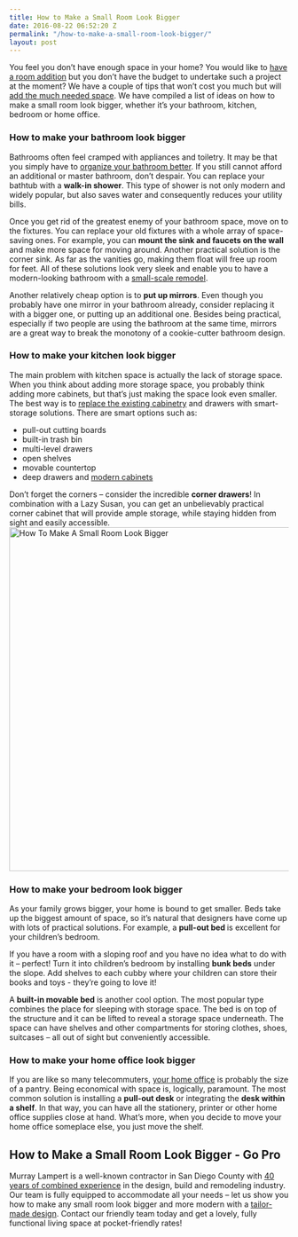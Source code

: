 ```yaml
---
title: How to Make a Small Room Look Bigger
date: 2016-08-22 06:52:20 Z
permalink: "/how-to-make-a-small-room-look-bigger/"
layout: post
---
```


You feel you don’t have enough space in your home? You would like to <a href="http://murraylampert.com/san-diego-room-additions/">have a room addition</a> but you don’t have the budget to undertake such a project at the moment? We have a couple of tips that won’t cost you much but will <a href="http://murraylampert.com/decorating-ideas-small-spaces">add the much needed space</a>. We have compiled a list of ideas on how to make a small room look bigger, whether it’s your bathroom, kitchen, bedroom or home office.
<h3>How to make your bathroom look bigger</h3>
Bathrooms often feel cramped with appliances and toiletry. It may be that you simply have to <a href="http://murraylampert.com/small-bathroom-6-tips-to-make-the-space-look-bigger/">organize your bathroom better</a>. If you still cannot afford an additional or master bathroom, don’t despair. You can replace your bathtub with a <strong>walk-in shower</strong>. This type of shower is not only modern and widely popular, but also saves water and consequently reduces your utility bills.

Once you get rid of the greatest enemy of your bathroom space, move on to the fixtures. You can replace your old fixtures with a whole array of space-saving ones. For example, you can <strong>mount the sink and faucets on the wall </strong>and make more space for moving around. Another practical solution is the corner sink. As far as the vanities go, making them float will free up room for feet. All of these solutions look very sleek and enable you to have a modern-looking bathroom with a <a href="http://murraylampert.com/san-diego-bathroom-remodeling-services/">small-scale remodel</a>.

Another relatively cheap option is to <strong>put up mirrors</strong>. Even though you probably have one mirror in your bathroom already, consider replacing it with a bigger one, or putting up an additional one. Besides being practical, especially if two people are using the bathroom at the same time, mirrors are a great way to break the monotony of a cookie-cutter bathroom design.
<h3>How to make your kitchen look bigger</h3>
The main problem with kitchen space is actually the lack of storage space. When you think about adding more storage space, you probably think adding more cabinets, but that’s just making the space look even smaller. The best way is to <a href="http://murraylampert.com/san-diego-custom-cabinet-construction-services/">replace the existing cabinetry</a> and drawers with smart-storage solutions. There are smart options such as:
<ul>
 	<li>pull-out cutting boards</li>
 	<li>built-in trash bin</li>
 	<li>multi-level drawers</li>
 	<li>open shelves</li>
 	<li>movable countertop</li>
 	<li>deep drawers and <a href="http://murraylampert.com/2016-kitchen-cabinet-trends">modern cabinets</a></li>
</ul>
Don’t forget the corners – consider the incredible <strong>corner drawers</strong>! In combination with a Lazy Susan, you can get an unbelievably practical corner cabinet that will provide ample storage, while staying hidden from sight and easily accessible.

<img class="aligncenter size-large wp-image-3156" src="http://murraylampert.com/wp-content/uploads/How-To-Make-A-Small-Room-Look-Bigger-1024x675.jpg" alt="How To Make A Small Room Look Bigger" width="940" height="620" />
<h3>How to make your bedroom look bigger</h3>
As your family grows bigger, your home is bound to get smaller. Beds take up the biggest amount of space, so it’s natural that designers have come up with lots of practical solutions. For example, a <strong>pull-out bed </strong>is excellent for your children’s bedroom.

If you have a room with a sloping roof and you have no idea what to do with it – perfect! Turn it into children’s bedroom by installing <strong>bunk beds</strong> under the slope. Add shelves to each cubby where your children can store their books and toys - they’re going to love it!

A <strong>built-in movable bed</strong> is another cool option. The most popular type combines the place for sleeping with storage space. The bed is on top of the structure and it can be lifted to reveal a storage space underneath. The space can have shelves and other compartments for storing clothes, shoes, suitcases – all out of sight but conveniently accessible.
<h3>How to make your home office look bigger</h3>
If you are like so many telecommuters, <a href="http://murraylampert.com/home-office-checklist-home-additions-la-jolla-project-for-telecommuters/">your home office</a> is probably the size of a pantry. Being economical with space is, logically, paramount. The most common solution is installing a <strong>pull-out desk</strong> or integrating the <strong>desk within a shelf</strong>. In that way, you can have all the stationery, printer or other home office supplies close at hand. What’s more, when you decide to move your home office someplace else, you just move the shelf.
<h2>How to Make a Small Room Look Bigger - Go Pro</h2>
Murray Lampert is a well-known contractor in San Diego County with <a href="http://murraylampert.com/about-murray-lampert-design-build-remodel/">40 years of combined experience</a> in the design, build and remodeling industry. Our team is fully equipped to accommodate all your needs – let us show you how to make any small room look bigger and more modern with a <a href="http://murraylampert.com/san-diego-home-design-serivces/">tailor-made design</a>. Contact our friendly team today and get a lovely, fully functional living space at pocket-friendly rates!
